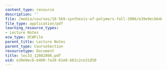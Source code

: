```yaml
---
content_type: resource
description: ''
file: /media/courses/10-569-synthesis-of-polymers-fall-2006/e39e9ecbb4007a2861e0b81c2ce31d50_lec33_12082006.pdf
file_type: application/pdf
learning_resource_types:
- Lecture Notes
ocw_type: OCWFile
parent_title: Lecture Notes
parent_type: CourseSection
resourcetype: Document
title: lec33_12082006.pdf
uid: e39e9ecb-b400-7a28-61e0-b81c2ce31d50
---
```

